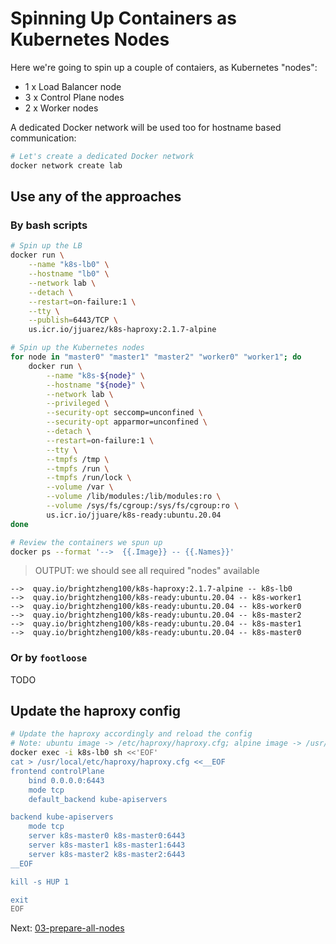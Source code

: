 # Spinning Up Containers as Kubernetes Nodes

Here we're going to spin up a couple of contaiers, as Kubernetes "nodes":

- 1 x Load Balancer node
- 3 x Control Plane nodes
- 2 x Worker nodes

A dedicated Docker network will be used too for hostname based communication:

```sh
# Let's create a dedicated Docker network
docker network create lab
```

## Use any of the approaches

### By bash scripts

```sh
# Spin up the LB
docker run \
    --name "k8s-lb0" \
    --hostname "lb0" \
    --network lab \
    --detach \
    --restart=on-failure:1 \
    --tty \
    --publish=6443/TCP \
    us.icr.io/jjuarez/k8s-haproxy:2.1.7-alpine

# Spin up the Kubernetes nodes
for node in "master0" "master1" "master2" "worker0" "worker1"; do
    docker run \
        --name "k8s-${node}" \
        --hostname "${node}" \
        --network lab \
        --privileged \
        --security-opt seccomp=unconfined \
        --security-opt apparmor=unconfined \
        --detach \
        --restart=on-failure:1 \
        --tty \
        --tmpfs /tmp \
        --tmpfs /run \
        --tmpfs /run/lock \
        --volume /var \
        --volume /lib/modules:/lib/modules:ro \
        --volume /sys/fs/cgroup:/sys/fs/cgroup:ro \
        us.icr.io/jjuare/k8s-ready:ubuntu.20.04
done

# Review the containers we spun up
docker ps --format '-->  {{.Image}} -- {{.Names}}'
```

> OUTPUT: we should see all required "nodes" available

```
-->  quay.io/brightzheng100/k8s-haproxy:2.1.7-alpine -- k8s-lb0
-->  quay.io/brightzheng100/k8s-ready:ubuntu.20.04 -- k8s-worker1
-->  quay.io/brightzheng100/k8s-ready:ubuntu.20.04 -- k8s-worker0
-->  quay.io/brightzheng100/k8s-ready:ubuntu.20.04 -- k8s-master2
-->  quay.io/brightzheng100/k8s-ready:ubuntu.20.04 -- k8s-master1
-->  quay.io/brightzheng100/k8s-ready:ubuntu.20.04 -- k8s-master0
```

### Or by `footloose`

TODO

## Update the haproxy config

```sh
# Update the haproxy accordingly and reload the config
# Note: ubuntu image -> /etc/haproxy/haproxy.cfg; alpine image -> /usr/local/etc/haproxy/haproxy.cfg
docker exec -i k8s-lb0 sh <<'EOF'
cat > /usr/local/etc/haproxy/haproxy.cfg <<__EOF
frontend controlPlane
    bind 0.0.0.0:6443
    mode tcp
    default_backend kube-apiservers

backend kube-apiservers
    mode tcp
    server k8s-master0 k8s-master0:6443
    server k8s-master1 k8s-master1:6443
    server k8s-master2 k8s-master2:6443
__EOF

kill -s HUP 1

exit
EOF
```

Next: [03-prepare-all-nodes](03-prepare-all-nodes.md)
